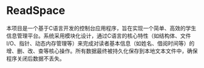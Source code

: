 # ReadSpace
本项目是一个基于C语言开发的控制台应用程序，旨在实现一个简单、高效的学生信息管理平台。系统采用模块化设计，通过C语言的核心特性（如结构体、文件I/O、指针、动态内存管理等）来完成对读者基本信息（如姓名、借阅时间等）的增、删、改、查等核心操作。所有数据最终被持久化保存到本地文本文件中，确保程序关闭后数据不丢失。
